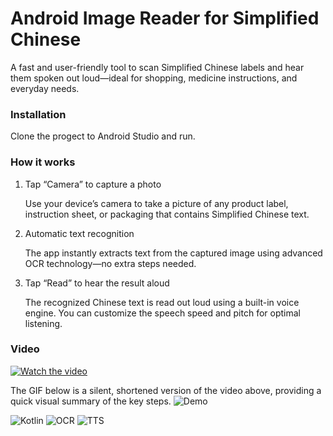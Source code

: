 # Android Image Reader for Simplified Chinese
A fast and user-friendly tool to scan Simplified Chinese labels and hear them spoken out loud—ideal for shopping, medicine instructions, and everyday needs.

### Installation
Clone the progect to Android Studio and run.

### How it works
1. Tap “Camera” to capture a photo

     Use your device’s camera to take a picture of any product label, instruction sheet, or packaging that contains Simplified Chinese text.

2. Automatic text recognition

      The app instantly extracts text from the captured image using advanced OCR technology—no extra steps needed.
   
3. Tap “Read” to hear the result aloud

     The recognized Chinese text is read out loud using a built-in voice engine. You can customize the speech speed and pitch for optimal listening.

### Video
[![Watch the video](https://img.youtube.com/vi/OxM237Mye50/hqdefault.jpg)](https://www.youtube.com/watch?v=OxM237Mye50)

The GIF below is a silent, shortened version of the video above, providing a quick visual summary of the key steps.
![Demo](https://github.com/Her-mia/Imgspeaker/blob/master/ImgspeakerDemo.gif)


![Kotlin](https://img.shields.io/badge/Kotlin-Android-blue)
![OCR](https://img.shields.io/badge/OCR-Tesseract-green)
![TTS](https://img.shields.io/badge/TTS-Google-yellow)
